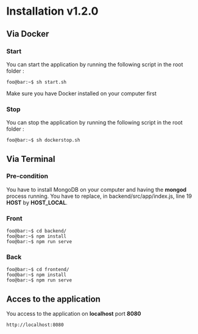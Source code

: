# Installation v1.2.0

## Via Docker

### Start

You can start the application by running the following script in the root folder :

```console
foo@bar:~$ sh start.sh
```

Make sure you have Docker installed on your computer first

### Stop

You can stop the application by running the following script in the root folder :

```console
foo@bar:~$ sh dockerstop.sh
```

## Via Terminal

### Pre-condition
You have to install MongoDB on your computer and having the **mongod** process running.
You have to replace, in backend/src/app/index.js, line 19 **HOST** by **HOST_LOCAL**.

### Front
```console
foo@bar:~$ cd backend/
foo@bar:~$ npm install
foo@bar:~$ npm run serve
```

### Back
```console
foo@bar:~$ cd frontend/
foo@bar:~$ npm install
foo@bar:~$ npm run serve
```

## Acces to the application

You access to the application on **localhost** port **8080**
```http
http://localhost:8080
```